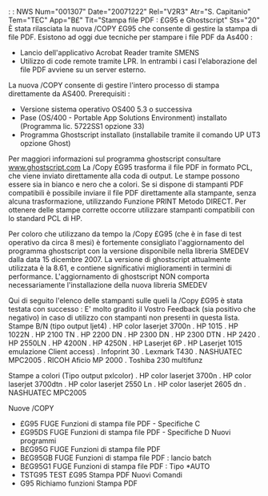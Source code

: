  :  : NWS Num="001307" Date="20071222" Rel="V2R3" Atr="S. Capitanio" Tem="TEC" App="B£" Tit="Stampa file PDF :  £G95 e Ghostscript" Sts="20"
È stata rilasciata la nuova /COPY £G95 che consente di gestire la stampa di file PDF.
Esistono ad oggi due tecniche per stampare i file PDF da As400 : 
- Lancio dell'applicativo Acrobat Reader tramite SMENS
- Utilizzo di code remote tramite LPR.
In entrambi i casi l'elaborazione del file PDF avviene su un server esterno.

La nuova /COPY consente di gestire l'intero processo di stampa direttamente da AS400.
Prerequisiti : 
- Versione sistema operativo OS400 5.3 o successiva
- Pase (OS/400 - Portable App Solutions Environment) installato (Programma lic. 5722SS1 opzione 33)
- Programma Ghostscript installato (installabile tramite il comando UP UT3 opzione Ghost)

Per maggiori informazioni sul programma ghostscript consultare www.ghostscript.com 
La /Copy £G95 trasforma il file PDF in formato PCL, che viene inviato direttamente alla coda di output. Le stampe possono essere sia in bianco e nero che a colori.
Se si dispone di stampanti PDF compatibili è possibile inviare il file PDF direttamente alla stampante, senza alcuna trasformazione, utilizzando Funzione PRINT  Metodo  DIRECT.
Per ottenere delle stampe corrette occorre utilizzare stampanti compatibili con lo standard PCL di HP.

Per coloro che utilizzano da tempo la /Copy £G95 (che è in fase di test operativo da circa 8 mesi) è
fortemente consigliato l'aggiornamento del programma ghostscript con la versione disponibile nella
libreria SMEDEV dalla data 15 dicembre 2007. La versione di ghostscript attualmente utilizzata è la 8.61, e contiene significativi miglioramenti in termini di performance.
L'aggiornamento di ghostscript NON comporta necessariamente l'installazione della nuova libreria SMEDEV

Qui di seguito l'elenco delle stampanti sulle queli la /Copy £G95 è stata testata con successo : 
E' molto gradito il Vostro Feedback (sia positivo che negativo) in caso di utilizzo con stampanti non presenti in questa lista.
Stampe B/N   (tipo output ljet4)
. HP color laserjet 3700n
. HP 1015
. HP 1022N
. HP 2100 TN
. HP 2200 DN
. HP 2300 DN
. HP 2300 DTN
. HP 2420
. HP 2550LN
. HP 4200N
. HP 4250N
. HP Laserjet 6P
. HP Laserjet 1015  emulazione Client access)
. Infoprint 30
. Lexmark T430
. NASHUATEC MPC2005
. RICOH Aficio MP 2000
. Toshiba 230 multifunz

Stampe a colori  (Tipo output pxlcolor)
. HP color laserjet 3700n
. HP color laserjet 3700dtn
. HP color laserjet 2550 Ln
. HP color laserjet 2605 dn
. NASHUATEC MPC2005

Nuove /COPY
- £G95      FUGE Funzioni di stampa file PDF - Specifiche C
- £G95DS    FUGE Funzioni di stampa file PDF - Specifiche D
Nuovi programmi
- B£G95G    FUGE Funzioni di stampa file PDF
- B£G95GB   FUGE Funzioni di stampa file PDF :  lancio batch
- B£G95G1   FUGE Funzioni di stampa file PDF :  Tipo \*AUTO
- TSTG95    TEST £G95 Stampa PDF
Nuovi Comandi
- G95       Richiamo funzioni Stampa PDF
